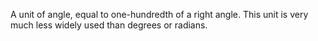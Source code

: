 A unit of angle, equal to one-hundredth of a right angle. This unit is
very much less widely used than degrees or radians.
